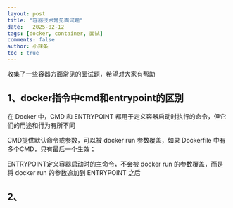 ```yaml
---
layout: post
title: "容器技术常见面试题"
date:   2025-02-12
tags: [docker, container, 面试]
comments: false
author: 小辣条
toc : true
---
```

收集了一些容器方面常见的面试题，希望对大家有帮助
<!-- more -->

## 1、docker指令中cmd和entrypoint的区别
在 Docker 中，CMD 和 ENTRYPOINT 都用于定义容器启动时执行的命令，但它们的用途和行为有所不同

CMD提供默认命令或参数，可以被 docker run 参数覆盖，如果 Dockerfile 中有多个CMD，只有最后一个生效；

ENTRYPOINT定义容器启动时的主命令，不会被 docker run 的参数覆盖，而是将 docker run 的参数追加到 ENTRYPOINT 之后
## 2、



